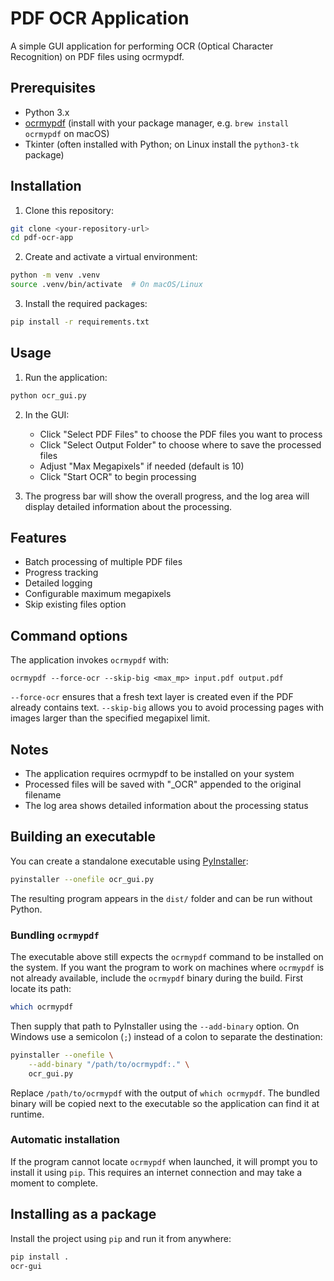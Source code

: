 # PDF OCR Application

A simple GUI application for performing OCR (Optical Character Recognition) on PDF files using ocrmypdf.

## Prerequisites

- Python 3.x
- [ocrmypdf](https://ocrmypdf.readthedocs.io/) (install with your package manager, e.g. `brew install ocrmypdf` on macOS)
- Tkinter (often installed with Python; on Linux install the `python3-tk` package)

## Installation

1. Clone this repository:
```bash
git clone <your-repository-url>
cd pdf-ocr-app
```

2. Create and activate a virtual environment:
```bash
python -m venv .venv
source .venv/bin/activate  # On macOS/Linux
```

3. Install the required packages:
```bash
pip install -r requirements.txt
```

## Usage

1. Run the application:
```bash
python ocr_gui.py
```

2. In the GUI:
   - Click "Select PDF Files" to choose the PDF files you want to process
   - Click "Select Output Folder" to choose where to save the processed files
   - Adjust "Max Megapixels" if needed (default is 10)
   - Click "Start OCR" to begin processing

3. The progress bar will show the overall progress, and the log area will display detailed information about the processing.

## Features

- Batch processing of multiple PDF files
- Progress tracking
- Detailed logging
- Configurable maximum megapixels
- Skip existing files option

## Command options

The application invokes `ocrmypdf` with:

```
ocrmypdf --force-ocr --skip-big <max_mp> input.pdf output.pdf
```

`--force-ocr` ensures that a fresh text layer is created even if the PDF
already contains text. `--skip-big` allows you to avoid processing pages with
images larger than the specified megapixel limit.

## Notes

- The application requires ocrmypdf to be installed on your system
- Processed files will be saved with "_OCR" appended to the original filename
- The log area shows detailed information about the processing status

## Building an executable

You can create a standalone executable using [PyInstaller](https://pyinstaller.org/):

```bash
pyinstaller --onefile ocr_gui.py
```

The resulting program appears in the `dist/` folder and can be run without Python.

### Bundling `ocrmypdf`

The executable above still expects the `ocrmypdf` command to be installed on the
system. If you want the program to work on machines where `ocrmypdf` is not
already available, include the `ocrmypdf` binary during the build. First locate
its path:

```bash
which ocrmypdf
```

Then supply that path to PyInstaller using the `--add-binary` option. On
Windows use a semicolon (`;`) instead of a colon to separate the destination:

```bash
pyinstaller --onefile \
    --add-binary "/path/to/ocrmypdf:." \
    ocr_gui.py
```

Replace `/path/to/ocrmypdf` with the output of `which ocrmypdf`. The bundled
binary will be copied next to the executable so the application can find it at
runtime.

### Automatic installation

If the program cannot locate `ocrmypdf` when launched, it will prompt you to
install it using `pip`. This requires an internet connection and may take a
moment to complete.

## Installing as a package

Install the project using `pip` and run it from anywhere:

```bash
pip install .
ocr-gui
```
